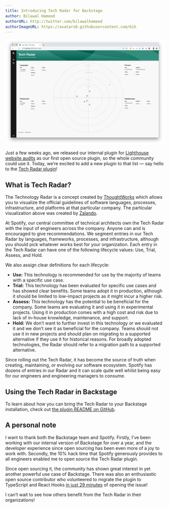```yaml
---
title: Introducing Tech Radar for Backstage
author: Bilawal Hameed
authorURL: http://twitter.com/bilawalhameed
authorImageURL: https://avatars0.githubusercontent.com/bih
---
```


![image illustrating the Tech Radar plugin for Backstage](assets/5/lead.png)

Just a few weeks ago, we released our internal plugin for [Lighthouse website audits] as our first open source plugin, so the whole community could use it. Today, we’re excited to add a new plugin to that list — say hello to the [Tech Radar plugin]!

<!--truncate-->

## What is Tech Radar?

The Technology Radar is a concept created by [ThoughtWorks] which allows you to visualize the official guidelines of software languages, processes, infrastructure, and platforms at that particular company. The particular visualization above was created by [Zalando].

At Spotify, our central committee of technical architects own the Tech Radar with the input of engineers across the company. Anyone can and is encouraged to give recommendations. We segment entries in our Tech Radar by languages, frameworks, processes, and infrastructure, although you should pick whatever works best for your organization. Each entry in the Tech Radar can have one of the following lifecycle values: Use, Trial, Assess, and Hold.

We also assign clear definitions for each lifecycle:

- **Use:** This technology is recommended for use by the majority of teams with a specific use case.
- **Trial:** This technology has been evaluated for specific use cases and has showed clear benefits. Some teams adopt it in production, although it should be limited to low-impact projects as it might incur a higher risk.
- **Assess:** This technology has the potential to be beneficial for the company. Some teams are evaluating it and using it in experimental projects. Using it in production comes with a high cost and risk due to lack of in-house knowledge, maintenance, and support.
- **Hold:** We don’t want to further invest in this technology or we evaluated it and we don’t see it as beneficial for the company. Teams should not use it in new projects and should plan on migrating to a supported alternative if they use it for historical reasons. For broadly adopted technologies, the Radar should refer to a migration path to a supported alternative.

Since rolling out the Tech Radar, it has become the source of truth when creating, maintaining, or evolving our software ecosystem. Spotify has dozens of entries in our Radar and it can scale quite well whilst being easy for our engineers and engineering managers to consume.

## Using the Tech Radar in Backstage

To learn about how you can bring the Tech Radar to your Backstage installation, check out [the plugin README on GitHub][tech radar plugin].

## A personal note

I want to thank both the Backstage team and Spotify. Firstly, I’ve been working with our internal version of Backstage for over a year, and the developer experience since open sourcing has been even more of a joy to work with. Secondly, the 10% hack time that Spotify generously provides to all engineers enabled me to open source the Tech Radar plugin.

Since open sourcing it, the community has shown great interest in yet another powerful use case of Backstage. There was also an enthusiastic open source contributor who volunteered to migrate the plugin to TypeScript and React Hooks [in just 29 minutes](https://github.com/spotify/backstage/issues/661) of opening the issue!

I can’t wait to see how others benefit from the Tech Radar in their organizations!

[lighthouse website audits]: https://backstage.io/blog/2020/04/06/lighthouse-plugin
[tech radar plugin]: https://github.com/spotify/backstage/tree/master/plugins/tech-radar
[thoughtworks]: https://www.thoughtworks.com/radar
[zalando]: https://opensource.zalando.com/tech-radar/
